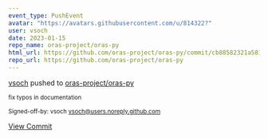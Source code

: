 ```yaml
---
event_type: PushEvent
avatar: "https://avatars.githubusercontent.com/u/814322?"
user: vsoch
date: 2023-01-15
repo_name: oras-project/oras-py
html_url: https://github.com/oras-project/oras-py/commit/cb88582321a58180982a49ec3d32b056d77ac5e4
repo_url: https://github.com/oras-project/oras-py
---
```


<a href='https://github.com/vsoch' target='_blank'>vsoch</a> pushed to <a href='https://github.com/oras-project/oras-py' target='_blank'>oras-project/oras-py</a>

<small>fix typos in documentation

Signed-off-by: vsoch <vsoch@users.noreply.github.com></small>

<a href='https://github.com/oras-project/oras-py/commit/cb88582321a58180982a49ec3d32b056d77ac5e4' target='_blank'>View Commit</a>